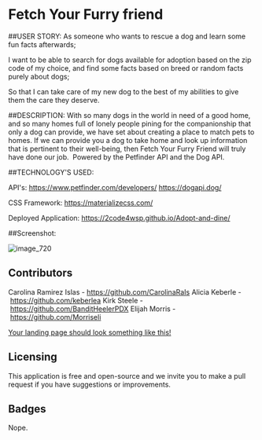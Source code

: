 # Fetch Your Furry friend

##USER STORY:
As someone who wants to rescue a dog and learn some fun facts afterwards;

I want to be able to search for dogs available for adoption based on the zip code of my choice, and find some facts based on breed or random facts purely about dogs;

So that I can take care of my new dog to the best of my abilities to give them the care they deserve.


##DESCRIPTION:
With so many dogs in the world in need of a good home, and so many homes full of lonely people pining for the companionship that only a dog can provide, we have set about creating a place to match pets to homes. If we can provide you a dog to take home and look up information that is pertinent to their well-being, then Fetch Your Furry Friend will truly have done our job.  Powered by the Petfinder API and the Dog API.


##TECHNOLOGY'S USED:

API's:
https://www.petfinder.com/developers/
https://dogapi.dog/

CSS Framework:
https://materializecss.com/

Deployed Application:
https://2code4wsp.github.io/Adopt-and-dine/

##Screenshot:

![image_720](https://user-images.githubusercontent.com/118331058/225170825-007e419b-792e-4c59-9a1c-d04557425962.png)


## Contributors
Carolina Ramirez Islas - https://github.com/CarolinaRaIs
Alicia Keberle - https://github.com/keberlea
Kirk Steele - https://github.com/BanditHeelerPDX
Elijah Morris - https://github.com/Morriseli







[Your landing page should look something like this!](screenshot.png)




## Licensing

This application is free and open-source and we invite you to make a pull request if you have suggestions or improvements.

## Badges

Nope.

